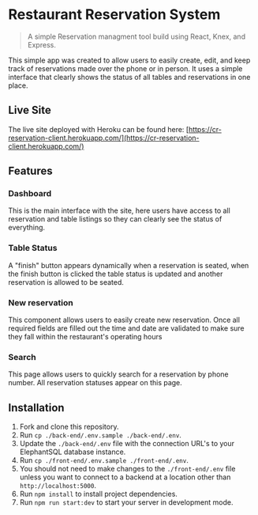 # Restaurant Reservation System

> A simple Reservation managment tool build using React, Knex, and Express.

This simple app was created to allow users to easily create, edit, and keep track of reservations made over the phone or in person. It uses a simple interface that clearly shows the status of all tables and reservations in one place.

## Live Site
The live site deployed with Heroku can be found here: [https://cr-reservation-client.herokuapp.com/](https://cr-reservation-client.herokuapp.com/)


## Features
### Dashboard
This is the main interface with the site, here users have access to all reservation and table listings so they can clearly see the status of everything. 

### Table Status
A "finish" button appears dynamically when a reservation is seated, when the finish button is clicked the table status is updated and another reservation is allowed to be seated.

### New reservation
This component allows users to easily create new reservation. Once all required fields are filled out the time and date are validated to make sure they fall within the restaurant's operating hours

### Search
This page allows users to quickly search for a reservation by phone number. All reservation statuses appear on this page. 


## Installation

1. Fork and clone this repository.
1. Run `cp ./back-end/.env.sample ./back-end/.env`.
1. Update the `./back-end/.env` file with the connection URL's to your ElephantSQL database instance.
1. Run `cp ./front-end/.env.sample ./front-end/.env`.
1. You should not need to make changes to the `./front-end/.env` file unless you want to connect to a backend at a location other than `http://localhost:5000`.
1. Run `npm install` to install project dependencies.
1. Run `npm run start:dev` to start your server in development mode.

